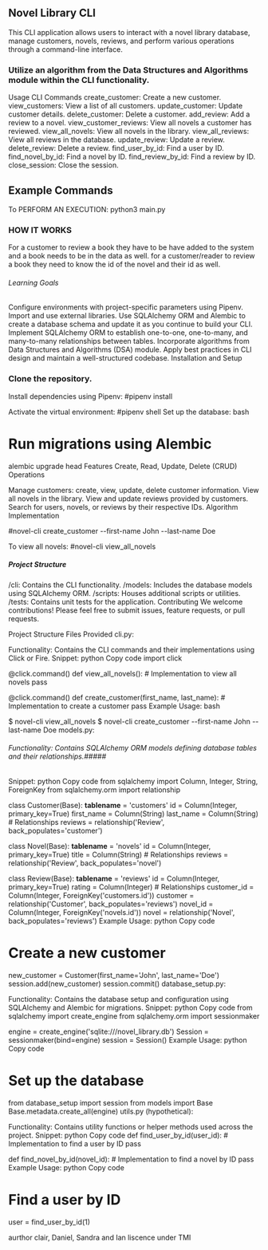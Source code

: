## Novel Library CLI
This CLI application allows users to interact with a novel library database, manage customers, novels, reviews, and perform various operations through a command-line interface.

### Utilize an algorithm from the Data Structures and Algorithms module within the CLI functionality.
Usage
CLI Commands
create_customer: Create a new customer.
view_customers: View a list of all customers.
update_customer: Update customer details.
delete_customer: Delete a customer.
add_review: Add a review to a novel.
view_customer_reviews: View all novels a customer has reviewed.
view_all_novels: View all novels in the library.
view_all_reviews: View all reviews in the database.
update_review: Update a review.
delete_review: Delete a review.
find_user_by_id: Find a user by ID.
find_novel_by_id: Find a novel by ID.
find_review_by_id: Find a review by ID.
close_session: Close the session.
## Example Commands
To PERFORM AN EXECUTION:  python3 main.py <CLI COMMAND>




### HOW IT WORKS ####
For a customer to review  a book they have to be have added to the system and a book needs to be in the data as well. for a customer/reader to review a book they need to know the id of the novel and their id as well.

###### Learning Goals #######
Configure environments with project-specific parameters using Pipenv.
Import and use external libraries.
Use SQLAlchemy ORM and Alembic to create a database schema and update it as you continue to build your CLI.
Implement SQLAlchemy ORM to establish one-to-one, one-to-many, and many-to-many relationships between tables.
Incorporate algorithms from Data Structures and Algorithms (DSA) module.
Apply best practices in CLI design and maintain a well-structured codebase.
Installation and Setup

### Clone the repository.
Install dependencies using Pipenv:
#pipenv install

Activate the virtual environment:
#pipenv shell
Set up the database:
bash

# Run migrations using Alembic
alembic upgrade head
Features
Create, Read, Update, Delete (CRUD) Operations

Manage customers: create, view, update, delete customer information.
View all novels in the library.
View and update reviews provided by customers.
Search for users, novels, or reviews by their respective IDs.
Algorithm Implementation




#novel-cli create_customer --first-name John --last-name Doe

To view all novels:
#novel-cli view_all_novels
##### Project Structure
/cli: Contains the CLI functionality.
/models: Includes the database models using SQLAlchemy ORM.
/scripts: Houses additional scripts or utilities.
/tests: Contains unit tests for the application.
Contributing
We welcome contributions! Please feel free to submit issues, feature requests, or pull requests.


Project Structure
Files Provided
cli.py:

Functionality: Contains the CLI commands and their implementations using Click or Fire.
Snippet:
python
Copy code
import click

@click.command()
def view_all_novels():
    # Implementation to view all novels
    pass

@click.command()
def create_customer(first_name, last_name):
    # Implementation to create a customer
    pass
Example Usage:
bash

$ novel-cli view_all_novels
$ novel-cli create_customer --first-name John --last-name Doe
models.py:

###### Functionality: Contains SQLAlchemy ORM models defining database tables and their relationships.#####
Snippet:
python
Copy code
from sqlalchemy import Column, Integer, String, ForeignKey
from sqlalchemy.orm import relationship

class Customer(Base):
    __tablename__ = 'customers'
    id = Column(Integer, primary_key=True)
    first_name = Column(String)
    last_name = Column(String)
    # Relationships
    reviews = relationship('Review', back_populates='customer')

class Novel(Base):
    __tablename__ = 'novels'
    id = Column(Integer, primary_key=True)
    title = Column(String)
    # Relationships
    reviews = relationship('Review', back_populates='novel') 

class Review(Base):
    __tablename__ = 'reviews'
    id = Column(Integer, primary_key=True)
    rating = Column(Integer)
    # Relationships
    customer_id = Column(Integer, ForeignKey('customers.id'))
    customer = relationship('Customer', back_populates='reviews')
    novel_id = Column(Integer, ForeignKey('novels.id'))
    novel = relationship('Novel', back_populates='reviews')
Example Usage:
python
Copy code
# Create a new customer
new_customer = Customer(first_name='John', last_name='Doe')
session.add(new_customer)
session.commit()
database_setup.py:

Functionality: Contains the database setup and configuration using SQLAlchemy and Alembic for migrations.
Snippet:
python
Copy code
from sqlalchemy import create_engine
from sqlalchemy.orm import sessionmaker

engine = create_engine('sqlite:///novel_library.db')
Session = sessionmaker(bind=engine)
session = Session()
Example Usage:
python
Copy code
# Set up the database
from database_setup import session
from models import Base
Base.metadata.create_all(engine)
utils.py (hypothetical):

Functionality: Contains utility functions or helper methods used across the project.
Snippet:
python
Copy code
def find_user_by_id(user_id):
    # Implementation to find a user by ID
    pass

def find_novel_by_id(novel_id):
    # Implementation to find a novel by ID
    pass
Example Usage:
python
Copy code
# Find a user by ID
user = find_user_by_id(1)

aurthor
clair, Daniel, Sandra and Ian
liscence under TMI
